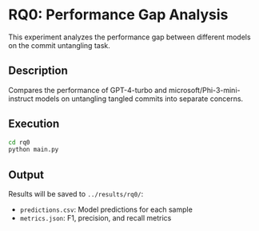 # RQ0: Performance Gap Analysis

This experiment analyzes the performance gap between different models on the commit untangling task.

## Description

Compares the performance of GPT-4-turbo and microsoft/Phi-3-mini-instruct models on untangling tangled commits into separate concerns.

## Execution

```bash
cd rq0
python main.py
```

## Output

Results will be saved to `../results/rq0/`:

- `predictions.csv`: Model predictions for each sample
- `metrics.json`: F1, precision, and recall metrics
